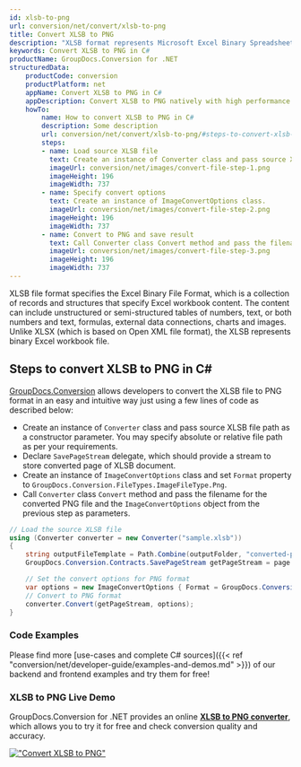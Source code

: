 ```yaml
---
id: xlsb-to-png
url: conversion/net/convert/xlsb-to-png
title: Convert XLSB to PNG
description: "XLSB format represents Microsoft Excel Binary Spreadsheet File with .xlsb extension. Learn how to convert XLSB to PNG file programmatically in C# language using GroupDocs.Conversion for .NET library."
keywords: Convert XLSB to PNG in C#
productName: GroupDocs.Conversion for .NET
structuredData:
    productCode: conversion
    productPlatform: net
    appName: Convert XLSB to PNG in C#
    appDescription: Convert XLSB to PNG natively with high performance using C# language and server side GroupDocs.Conversion for .NET APIs, without the use of any software like Microsoft or Open Office.
    howTo:
        name: How to convert XLSB to PNG in C# 
        description: Some description
        url: conversion/net/convert/xlsb-to-png/#steps-to-convert-xlsb-to-png-in-c
        steps:
        - name: Load source XLSB file 
          text: Create an instance of Converter class and pass source XLSB file path as a constructor parameter. You may specify absolute or relative file path as per your requirements. 
          imageUrl: conversion/net/images/convert-file-step-1.png
          imageHeight: 196
          imageWidth: 737
        - name: Specify convert options 
          text: Create an instance of ImageConvertOptions class.
          imageUrl: conversion/net/images/convert-file-step-2.png
          imageHeight: 196
          imageWidth: 737
        - name: Convert to PNG and save result 
          text: Call Converter class Convert method and pass the filename for the converted HTML file and the ImageConvertOptions object from the previous step as parameters.
          imageUrl: conversion/net/images/convert-file-step-3.png
          imageHeight: 196
          imageWidth: 737
---
```


XLSB file format specifies the Excel Binary File Format, which is a collection of records and structures that specify Excel workbook content. The content can include unstructured or semi-structured tables of numbers, text, or both numbers and text, formulas, external data connections, charts and images. Unlike XLSX (which is based on Open XML file format), the XLSB represents binary Excel workbook file.

## Steps to convert XLSB to PNG in C#

[GroupDocs.Conversion](https://products.groupdocs.com/conversion/net) allows developers to convert the XLSB file to PNG format in an easy and intuitive way just using a few lines of code as described below:

* Create an instance of `Converter` class and pass source XLSB file path as a constructor parameter. You may specify absolute or relative file path as per your requirements. 
* Declare `SavePageStream` delegate, which should provide a stream to store converted page of XLSB document.
* Create an instance of `ImageConvertOptions` class and set `Format` property to `GroupDocs.Conversion.FileTypes.ImageFileType.Png`.
* Call `Converter` class `Convert` method and pass the filename for the converted PNG file and the `ImageConvertOptions` object from the previous step as parameters.

```csharp
// Load the source XLSB file
using (Converter converter = new Converter("sample.xlsb"))
{
    string outputFileTemplate = Path.Combine(outputFolder, "converted-page-{0}.png");
    GroupDocs.Conversion.Contracts.SavePageStream getPageStream = page => new FileStream(string.Format(outputFileTemplate, page), FileMode.Create);

    // Set the convert options for PNG format
    var options = new ImageConvertOptions { Format = GroupDocs.Conversion.FileTypes.ImageFileType.Png };   
    // Convert to PNG format
    converter.Convert(getPageStream, options);
}
```

### Code Examples

Please find more [use-cases and complete C# sources]({{< ref "conversion/net/developer-guide/examples-and-demos.md" >}}) of our backend and frontend examples and try them for free!

### XLSB to PNG Live Demo

GroupDocs.Conversion for .NET provides an online [**XLSB to PNG converter**](https://products.groupdocs.app/conversion/xlsb-to-png), which allows you to try it for free and check conversion quality and accuracy.

[!["Convert XLSB to PNG"](conversion/net/images/convert-to-png/convert-xlsb-to-png.png)](https://products.groupdocs.app/conversion/xlsb-to-png)